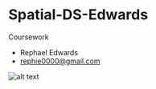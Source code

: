 # Spatial-DS-Edwards
Coursework

- Rephael Edwards
- rephie0000@gmail.com

![alt text](https://github.com/bassref/Spatial-DS-Edwards/blob/master/Reph2.png)
